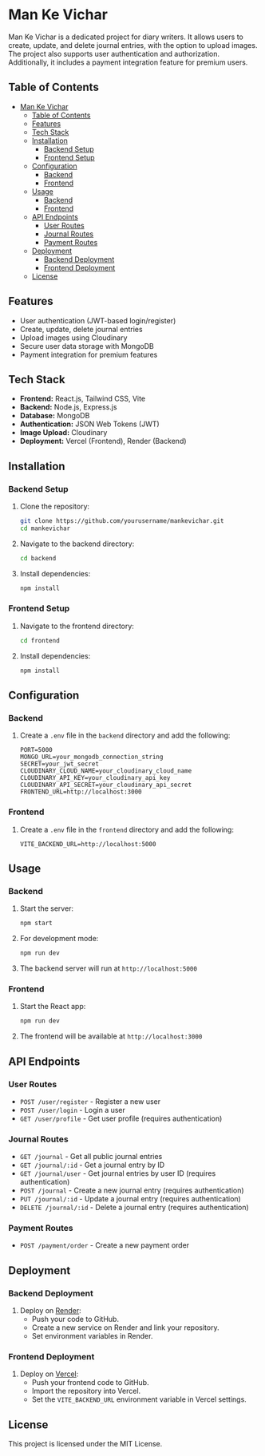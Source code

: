 # Man Ke Vichar

Man Ke Vichar is a dedicated project for diary writers. It allows users to create, update, and delete journal entries, with the option to upload images. The project also supports user authentication and authorization. Additionally, it includes a payment integration feature for premium users.

## Table of Contents
- [Man Ke Vichar](#man-ke-vichar)
  - [Table of Contents](#table-of-contents)
  - [Features](#features)
  - [Tech Stack](#tech-stack)
  - [Installation](#installation)
    - [Backend Setup](#backend-setup)
    - [Frontend Setup](#frontend-setup)
  - [Configuration](#configuration)
    - [Backend](#backend)
    - [Frontend](#frontend)
  - [Usage](#usage)
    - [Backend](#backend-1)
    - [Frontend](#frontend-1)
  - [API Endpoints](#api-endpoints)
    - [User Routes](#user-routes)
    - [Journal Routes](#journal-routes)
    - [Payment Routes](#payment-routes)
  - [Deployment](#deployment)
    - [Backend Deployment](#backend-deployment)
    - [Frontend Deployment](#frontend-deployment)
  - [License](#license)

## Features
- User authentication (JWT-based login/register)
- Create, update, delete journal entries
- Upload images using Cloudinary
- Secure user data storage with MongoDB
- Payment integration for premium features

## Tech Stack
- **Frontend:** React.js, Tailwind CSS, Vite
- **Backend:** Node.js, Express.js
- **Database:** MongoDB
- **Authentication:** JSON Web Tokens (JWT)
- **Image Upload:** Cloudinary
- **Deployment:** Vercel (Frontend), Render (Backend)

## Installation
### Backend Setup
1. Clone the repository:
   ```sh
   git clone https://github.com/yourusername/mankevichar.git
   cd mankevichar
   ```
2. Navigate to the backend directory:
   ```sh
   cd backend
   ```
3. Install dependencies:
   ```sh
   npm install
   ```

### Frontend Setup
1. Navigate to the frontend directory:
   ```sh
   cd frontend
   ```
2. Install dependencies:
   ```sh
   npm install
   ```

## Configuration
### Backend
1. Create a `.env` file in the `backend` directory and add the following:
   ```properties
   PORT=5000
   MONGO_URL=your_mongodb_connection_string
   SECRET=your_jwt_secret
   CLOUDINARY_CLOUD_NAME=your_cloudinary_cloud_name
   CLOUDINARY_API_KEY=your_cloudinary_api_key
   CLOUDINARY_API_SECRET=your_cloudinary_api_secret
   FRONTEND_URL=http://localhost:3000
   ```

### Frontend
1. Create a `.env` file in the `frontend` directory and add the following:
   ```properties
   VITE_BACKEND_URL=http://localhost:5000
   ```

## Usage
### Backend
1. Start the server:
   ```sh
   npm start
   ```
2. For development mode:
   ```sh
   npm run dev
   ```
3. The backend server will run at `http://localhost:5000`

### Frontend
1. Start the React app:
   ```sh
   npm run dev
   ```
2. The frontend will be available at `http://localhost:3000`

## API Endpoints
### User Routes
- `POST /user/register` - Register a new user
- `POST /user/login` - Login a user
- `GET /user/profile` - Get user profile (requires authentication)

### Journal Routes
- `GET /journal` - Get all public journal entries
- `GET /journal/:id` - Get a journal entry by ID
- `GET /journal/user` - Get journal entries by user ID (requires authentication)
- `POST /journal` - Create a new journal entry (requires authentication)
- `PUT /journal/:id` - Update a journal entry (requires authentication)
- `DELETE /journal/:id` - Delete a journal entry (requires authentication)

### Payment Routes
- `POST /payment/order` - Create a new payment order

## Deployment
### Backend Deployment
1. Deploy on [Render](https://render.com/):
   - Push your code to GitHub.
   - Create a new service on Render and link your repository.
   - Set environment variables in Render.

### Frontend Deployment
1. Deploy on [Vercel](https://vercel.com/):
   - Push your frontend code to GitHub.
   - Import the repository into Vercel.
   - Set the `VITE_BACKEND_URL` environment variable in Vercel settings.

## License
This project is licensed under the MIT License.

